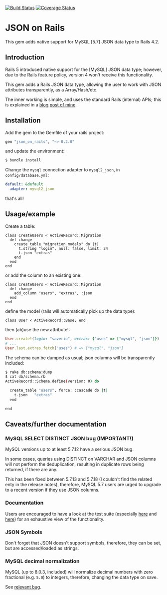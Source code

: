 [![Build Status](https://travis-ci.org/saveriomiroddi/json_on_rails.svg?branch=master)](https://travis-ci.org/saveriomiroddi/json_on_rails)
[![Coverage Status](https://coveralls.io/repos/github/saveriomiroddi/json_on_rails/badge.svg?branch=master)](https://coveralls.io/github/saveriomiroddi/json_on_rails?branch=master)

# JSON on Rails

This gem adds native support for MySQL [5.7] JSON data type to Rails 4.2.

## Introduction

Rails 5 introduced native support for the [MySQL] JSON data type; however, due to the Rails feature policy, version 4 won't receive this functionality.

This gem adds a Rails JSON data type, allowing the user to work with JSON attributes transparently, as a Array/Hash/etc.

The inner working is simple, and uses the standard Rails (internal) APIs; this is explained in a [blog post of mine](https://saveriomiroddi.github.io/Support-MySQL-native-JSON-data-type-in-Rails-4).

## Installation

Add the gem to the Gemfile of your rails project:

```ruby
gem "json_on_rails", "~> 0.2.0"
```

and update the environment:

```sh
$ bundle install
```

Change the `mysql` connection adapter to `mysql2_json`, in `config/database.yml`:

```yaml
default: &default
  adapter: mysql2_json
```

that's all!

## Usage/example

Create a table:

```
class CreateUsers < ActiveRecord::Migration
  def change
    create_table "migration_models" do |t|
      t.string "login", null: false, limit: 24
      t.json "extras"
    end
  end
end
```

or add the column to an existing one:

```
class CreateUsers < ActiveRecord::Migration
  def change
    add_column "users", "extras", :json
  end
end
```

define the model (rails will automatically pick up the data type):

```
class User < ActiveRecord::Base; end
```

then (ab)use the new attribute!:

```ruby
User.create!(login: "saverio", extras: {"uses" => ["mysql", "json"]})
# ...
User.last.extras.fetch("uses") # => ["mysql", "json"]
```

The schema can be dumped as usual; json columns will be transparently included:

```sh
$ rake db:schema:dump
$ cat db/schema.rb
ActiveRecord::Schema.define(version: 0) do

  create_table "users", force: :cascade do |t|
    t.json   "extras"
  end

end
```

## Caveats/further documentation

### MySQL SELECT DISTINCT JSON bug (**IMPORTANT!**)

MySQL versions up to at least 5.7.12 have a serious JSON bug.

In some cases, queries using DISTINCT on VARCHAR and JSON columns will not perform the deduplication, resulting in duplicate rows being returned, if there are any.

This has been fixed between 5.7.13 and 5.7.18 (I couldn't find the related enty in the release notes), therefore, MySQL 5.7 users are urged to upgrade to a recent version if they use JSON columns.

### Documentation

Users are encouraged to have a look at the test suite (especially [here](spec/json_on_rails/json_attributes_spec.rb) and [here](spec/json_on_rails/arel_methods_spec.rb)) for an exhaustive view of the functionality.

### JSON Symbols

Don't forget that JSON doesn't support symbols, therefore, they can be set, but are accessed/loaded as strings.

### MySQL decimal normalization

MySQL (up to 8.0.3, included) will normalize decimal numbers with zero fractional (e.g. `5.0`) to integers, therefore, changing the data type on save.

See [relevant bug](https://bugs.mysql.com/bug.php?id=88230).
